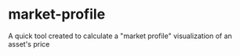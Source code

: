 # market-profile
A quick tool created to calculate a "market profile" visualization of an asset's price
